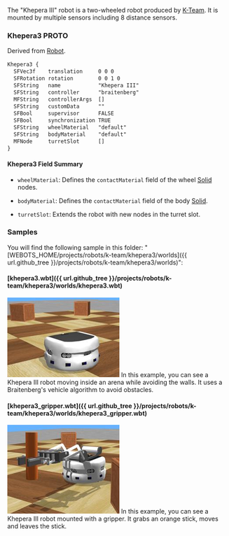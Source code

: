 The "Khepera III" robot is a two-wheeled robot produced by [K-Team](https://www.k-team.com/mobile-robotics-products/old-products/khepera-iii).
It is mounted by multiple sensors including 8 distance sensors.

### Khepera3 PROTO

Derived from [Robot](https://cyberbotics.com/doc/reference/robot).

```
Khepera3 {
  SFVec3f    translation     0 0 0
  SFRotation rotation        0 0 1 0
  SFString   name            "Khepera III"
  SFString   controller      "braitenberg"
  MFString   controllerArgs  []
  SFString   customData      ""
  SFBool     supervisor      FALSE
  SFBool     synchronization TRUE
  SFString   wheelMaterial   "default"
  SFString   bodyMaterial    "default"
  MFNode     turretSlot      []
}
```

#### Khepera3 Field Summary

- `wheelMaterial`: Defines the `contactMaterial` field of the wheel [Solid](https://cyberbotics.com/doc/reference/solid) nodes.

- `bodyMaterial`: Defines the `contactMaterial` field of the body [Solid](https://cyberbotics.com/doc/reference/solid).

- `turretSlot`: Extends the robot with new nodes in the turret slot.

### Samples

You will find the following sample in this folder: "[WEBOTS\_HOME/projects/robots/k-team/khepera3/worlds]({{ url.github_tree }}/projects/robots/k-team/khepera3/worlds)":

#### [khepera3.wbt]({{ url.github_tree }}/projects/robots/k-team/khepera3/worlds/khepera3.wbt)

![khepera3.wbt.png](images/khepera3/khepera3.wbt.thumbnail.jpg) In this example, you can see a Khepera III robot moving inside an arena while avoiding the walls.
It uses a Braitenberg's vehicle algorithm to avoid obstacles.

#### [khepera3\_gripper.wbt]({{ url.github_tree }}/projects/robots/k-team/khepera3/worlds/khepera3\_gripper.wbt)

![khepera3_gripper.wbt.png](images/khepera3/khepera3_gripper.wbt.thumbnail.jpg) In this example, you can see a Khepera III robot mounted with a gripper.
It grabs an orange stick, moves and leaves the stick.

